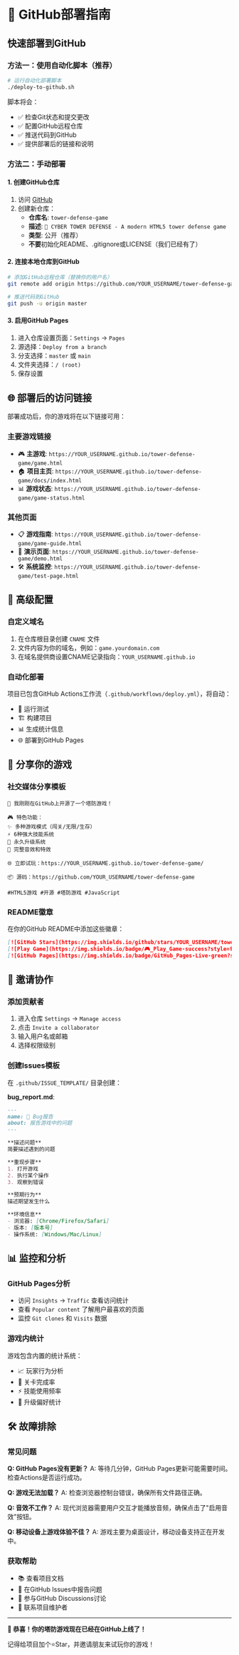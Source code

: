 # 🚀 GitHub部署指南

## 快速部署到GitHub

### 方法一：使用自动化脚本（推荐）

```bash
# 运行自动化部署脚本
./deploy-to-github.sh
```

脚本将会：
- ✅ 检查Git状态和提交更改
- ✅ 配置GitHub远程仓库
- ✅ 推送代码到GitHub
- ✅ 提供部署后的链接和说明

### 方法二：手动部署

#### 1. 创建GitHub仓库

1. 访问 [GitHub](https://github.com/new)
2. 创建新仓库：
   - **仓库名**: `tower-defense-game`
   - **描述**: `🚀 CYBER TOWER DEFENSE - A modern HTML5 tower defense game`
   - **类型**: 公开（推荐）
   - **不要**初始化README、.gitignore或LICENSE（我们已经有了）

#### 2. 连接本地仓库到GitHub

```bash
# 添加GitHub远程仓库（替换你的用户名）
git remote add origin https://github.com/YOUR_USERNAME/tower-defense-game.git

# 推送代码到GitHub
git push -u origin master
```

#### 3. 启用GitHub Pages

1. 进入仓库设置页面：`Settings` → `Pages`
2. 源选择：`Deploy from a branch`
3. 分支选择：`master` 或 `main`
4. 文件夹选择：`/ (root)`
5. 保存设置

## 🌐 部署后的访问链接

部署成功后，你的游戏将在以下链接可用：

### 主要游戏链接
- 🎮 **主游戏**: `https://YOUR_USERNAME.github.io/tower-defense-game/game.html`
- 🏠 **项目主页**: `https://YOUR_USERNAME.github.io/tower-defense-game/docs/index.html`
- 📊 **游戏状态**: `https://YOUR_USERNAME.github.io/tower-defense-game/game-status.html`

### 其他页面
- 📋 **游戏指南**: `https://YOUR_USERNAME.github.io/tower-defense-game/game-guide.html`
- 🎯 **演示页面**: `https://YOUR_USERNAME.github.io/tower-defense-game/demo.html`
- 🛠️ **系统监控**: `https://YOUR_USERNAME.github.io/tower-defense-game/test-page.html`

## 🔧 高级配置

### 自定义域名

1. 在仓库根目录创建 `CNAME` 文件
2. 文件内容为你的域名，例如：`game.yourdomain.com`
3. 在域名提供商设置CNAME记录指向：`YOUR_USERNAME.github.io`

### 自动化部署

项目已包含GitHub Actions工作流（`.github/workflows/deploy.yml`），将自动：
- 🧪 运行测试
- 🏗️ 构建项目
- 📊 生成统计信息
- 🌐 部署到GitHub Pages

## 📱 分享你的游戏

### 社交媒体分享模板

```
🚀 我刚刚在GitHub上开源了一个塔防游戏！

🎮 特色功能：
✨ 多种游戏模式（闯关/无限/生存）
⚡ 6种强大技能系统
💎 永久升级系统
🎵 完整音效和特效

🌐 立即试玩：https://YOUR_USERNAME.github.io/tower-defense-game/

📦 源码：https://github.com/YOUR_USERNAME/tower-defense-game

#HTML5游戏 #开源 #塔防游戏 #JavaScript
```

### README徽章

在你的GitHub README中添加这些徽章：

```markdown
[![GitHub Stars](https://img.shields.io/github/stars/YOUR_USERNAME/tower-defense-game?style=social)](https://github.com/YOUR_USERNAME/tower-defense-game)
[![Play Game](https://img.shields.io/badge/🎮_Play_Game-success?style=for-the-badge)](https://YOUR_USERNAME.github.io/tower-defense-game/game.html)
[![GitHub Pages](https://img.shields.io/badge/GitHub_Pages-Live-green?style=flat&logo=github)](https://YOUR_USERNAME.github.io/tower-defense-game/)
```

## 🤝 邀请协作

### 添加贡献者

1. 进入仓库 `Settings` → `Manage access`
2. 点击 `Invite a collaborator`
3. 输入用户名或邮箱
4. 选择权限级别

### 创建Issues模板

在 `.github/ISSUE_TEMPLATE/` 目录创建：

**bug_report.md**:
```markdown
---
name: 🐛 Bug报告
about: 报告游戏中的问题
---

**描述问题**
简要描述遇到的问题

**重现步骤**
1. 打开游戏
2. 执行某个操作
3. 观察到错误

**预期行为**
描述期望发生什么

**环境信息**
- 浏览器: [Chrome/Firefox/Safari]
- 版本: [版本号]
- 操作系统: [Windows/Mac/Linux]
```

## 📊 监控和分析

### GitHub Pages分析

- 访问 `Insights` → `Traffic` 查看访问统计
- 查看 `Popular content` 了解用户最喜欢的页面
- 监控 `Git clones` 和 `Visits` 数据

### 游戏内统计

游戏包含内置的统计系统：
- 📈 玩家行为分析
- 🎯 关卡完成率
- ⚡ 技能使用频率
- 💎 升级偏好统计

## 🛠️ 故障排除

### 常见问题

**Q: GitHub Pages没有更新？**
A: 等待几分钟，GitHub Pages更新可能需要时间。检查Actions是否运行成功。

**Q: 游戏无法加载？**
A: 检查浏览器控制台错误，确保所有文件路径正确。

**Q: 音效不工作？**
A: 现代浏览器需要用户交互才能播放音频，确保点击了"启用音效"按钮。

**Q: 移动设备上游戏体验不佳？**
A: 游戏主要为桌面设计，移动设备支持正在开发中。

### 获取帮助

- 📚 查看项目文档
- 🐛 在GitHub Issues中报告问题
- 💬 参与GitHub Discussions讨论
- 📧 联系项目维护者

---

**🎉 恭喜！你的塔防游戏现在已经在GitHub上线了！**

记得给项目加个⭐Star，并邀请朋友来试玩你的游戏！
